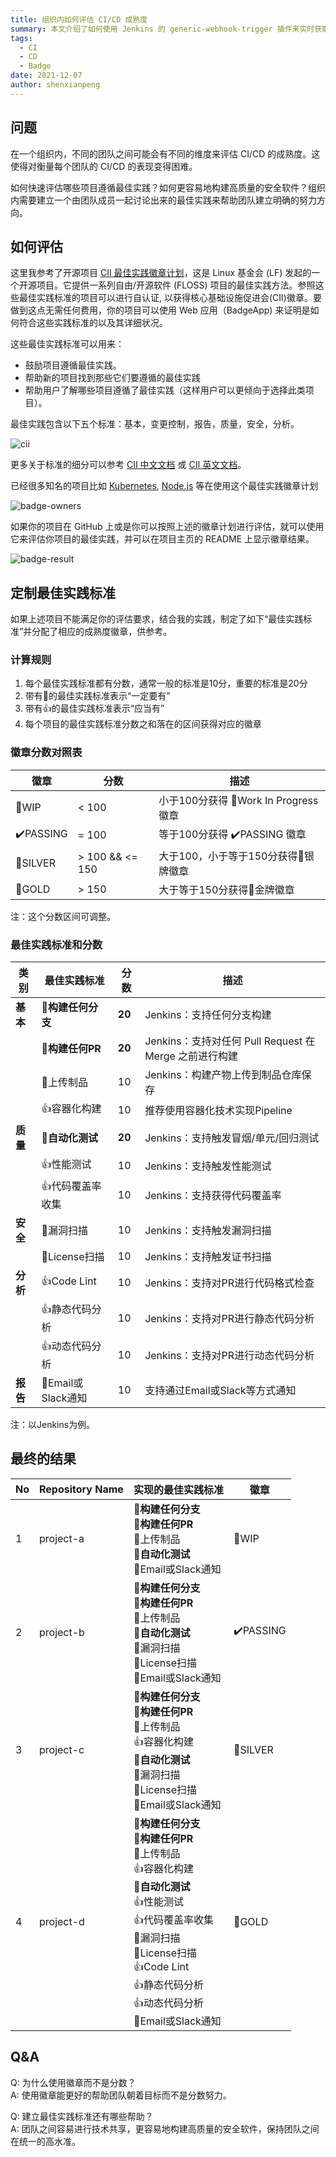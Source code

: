 ```yaml
---
title: 组织内如何评估 CI/CD 成熟度
summary: 本文介绍了如何使用 Jenkins 的 generic-webhook-trigger 插件来实时获取 Bitbucket 仓库的事件信息，如 Pull Request ID 等。
tags:
  - CI
  - CD
  - Badge
date: 2021-12-07
author: shenxianpeng
---
```


## 问题

在一个组织内，不同的团队之间可能会有不同的维度来评估 CI/CD 的成熟度。这使得对衡量每个团队的 CI/CD 的表现变得困难。

如何快速评估哪些项目遵循最佳实践？如何更容易地构建高质量的安全软件？组织内需要建立一个由团队成员一起讨论出来的最佳实践来帮助团队建立明确的努力方向。


## 如何评估

这里我参考了开源项目 [CII 最佳实践徽章计划](https://github.com/coreinfrastructure/best-practices-badge)，这是 Linux 基金会 (LF) 发起的一个开源项目。它提供一系列自由/开源软件 (FLOSS) 项目的最佳实践方法。参照这些最佳实践标准的项目可以进行自认证, 以获得核心基础设施促进会(CII)徽章。要做到这点无需任何费用，你的项目可以使用 Web 应用（BadgeApp) 来证明是如何符合这些实践标准的以及其详细状况。

这些最佳实践标准可以用来：

* 鼓励项目遵循最佳实践。
* 帮助新的项目找到那些它们要遵循的最佳实践
* 帮助用户了解哪些项目遵循了最佳实践（这样用户可以更倾向于选择此类项目）。

最佳实践包含以下五个标准：基本，变更控制，报告，质量，安全，分析。

![cii](cii.png)

更多关于标准的细分可以参考 [CII 中文文档](https://hardenedlinux.github.io/2016/08/04/best-practices-criteria-for-floss-part1.html) 或 [CII 英文文档](https://github.com/coreinfrastructure/best-practices-badge/blob/main/doc/criteria.md)。

已经很多知名的项目比如 [Kubernetes](https://bestpractices.coreinfrastructure.org/en/projects/569), [Node.js](https://bestpractices.coreinfrastructure.org/en/projects/29) 等在使用这个最佳实践徽章计划

![badge-owners](badge-owners.png)

如果你的项目在 GitHub 上或是你可以按照上述的徽章计划进行评估，就可以使用它来评估你项目的最佳实践，并可以在项目主页的 README 上显示徽章结果。

![badge-result](badge-result.png)

## 定制最佳实践标准

如果上述项目不能满足你的评估要求，结合我的实践，制定了如下“最佳实践标准”并分配了相应的成熟度徽章，供参考。

### 计算规则

1. 每个最佳实践标准都有分数，通常一般的标准是10分，重要的标准是20分
2. 带有🔰的最佳实践标准表示“一定要有”
3. 带有👍的最佳实践标准表示“应当有”
4. 每个项目的最佳实践标准分数之和落在的区间获得对应的徽章

### 徽章分数对照表

|徽章  | 分数 | 描述
|----  | --  | -- |
| 🚩WIP | < 100 | 小于100分获得 🚩Work In Progress 徽章 |
| ✔️PASSING | = 100 | 等于100分获得 ✔️PASSING 徽章 |
| 🥈SILVER | > 100 && <= 150 | 大于100，小于等于150分获得🥈银牌徽章 |
| 🥇GOLD | > 150 | 大于等于150分获得🥇金牌徽章 |

注：这个分数区间可调整。

### 最佳实践标准和分数

|类别      | 最佳实践标准        | 分数 | 描述 |
|----      | ----------------- | -----| ----------- |
|**基本**  | 🔰**构建任何分支** | **20** | Jenkins：支持任何分支构建 |
|          | 🔰**构建任何PR**  | **20** | Jenkins：支持对任何 Pull Request 在 Merge 之前进行构建 |
|          | 🔰上传制品        | 10 | Jenkins：构建产物上传到制品仓库保存 |
|          | 👍容器化构建      | 10  | 推荐使用容器化技术实现Pipeline |
| **质量** | 🔰**自动化测试**   | **20** | Jenkins：支持触发冒烟/单元/回归测试 |
|          | 👍性能测试        | 10 | Jenkins：支持触发性能测试 |
|          | 👍代码覆盖率收集  | 10 | Jenkins：支持获得代码覆盖率 |
| **安全** | 🔰漏洞扫描        | 10  |  Jenkins：支持触发漏洞扫描 |
|          | 🔰License扫描    | 10  | Jenkins：支持触发证书扫描 |
| **分析**  | 👍Code Lint     | 10  | Jenkins：支持对PR进行代码格式检查 |
|          | 👍静态代码分析    | 10  | Jenkins：支持对PR进行静态代码分析 |
|          | 👍动态代码分析    | 10  | Jenkins：支持对PR进行动态代码分析 |
| **报告** | 🔰Email或Slack通知 | 10 | 支持通过Email或Slack等方式通知 |

注：以Jenkins为例。

## 最终的结果

|No | Repository Name | 实现的最佳实践标准 |徽章 |
|---| --------------- | --------- | ---- |
| 1 | project-a       | 🔰**构建任何分支**</br>🔰**构建任何PR**</br>🔰上传制品</br>🔰**自动化测试**</br>🔰Email或Slack通知 | 🚩WIP |
| 2 | project-b       | 🔰**构建任何分支**</br>🔰**构建任何PR**</br>🔰上传制品</br>🔰**自动化测试**</br>🔰漏洞扫描</br>🔰License扫描</br>🔰Email或Slack通知 | ✔️PASSING |
| 3 | project-c       | 🔰**构建任何分支**</br>🔰**构建任何PR**</br>🔰上传制品</br>👍容器化构建</br>🔰**自动化测试**</br>🔰漏洞扫描</br>🔰License扫描</br>🔰Email或Slack通知 | 🥈SILVER |
| 4 | project-d       | 🔰**构建任何分支**</br>🔰**构建任何PR**</br>🔰上传制品</br>👍容器化构建</br>🔰**自动化测试**</br>👍性能测试</br>👍代码覆盖率收集</br>🔰漏洞扫描</br>🔰License扫描</br>👍Code Lint</br>👍静态代码分析</br>👍动态代码分析</br>🔰Email或Slack通知 | 🥇GOLD |

## Q&A

Q: 为什么使用徽章而不是分数？\
A: 使用徽章能更好的帮助团队朝着目标而不是分数努力。

Q: 建立最佳实践标准还有哪些帮助？\
A: 团队之间容易进行技术共享，更容易地构建高质量的安全软件，保持团队之间在统一的高水准。
